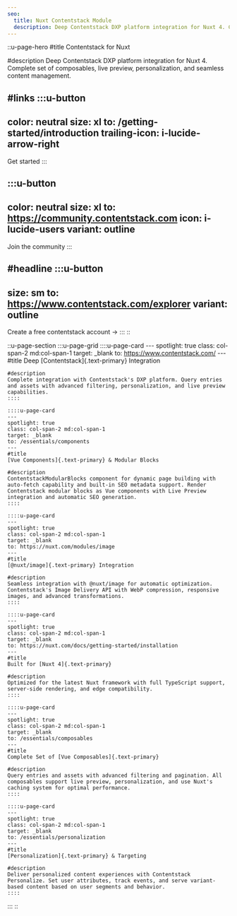 ```yaml
---
seo:
  title: Nuxt Contentstack Module
  description: Deep Contentstack DXP platform integration for Nuxt 4. Complete set of composables, live preview, personalization, and image optimization.
---
```


::u-page-hero
#title
Contentstack for Nuxt

#description
Deep Contentstack DXP platform integration for Nuxt 4. <br> Complete set of composables, live preview, personalization, and seamless content management.

#links
  :::u-button
  ---
  color: neutral
  size: xl
  to: /getting-started/introduction
  trailing-icon: i-lucide-arrow-right
  ---
  Get started
  :::

  :::u-button
  ---
  color: neutral
  size: xl
  to: https://community.contentstack.com
  icon: i-lucide-users
  variant: outline
  ---
  Join the community
  :::

#headline
  :::u-button
  ---
  size: sm
  to: https://www.contentstack.com/explorer
  variant: outline
  ---
  Create a free contentstack account →
  :::
::

::u-page-section
  :::u-page-grid
    ::::u-page-card
    ---
    spotlight: true
    class: col-span-2 md:col-span-1
    target: _blank
    to: https://www.contentstack.com/
    ---
    #title
    Deep [Contentstack]{.text-primary} Integration
    
    #description
    Complete integration with Contentstack's DXP platform. Query entries and assets with advanced filtering, personalization, and live preview capabilities.
    ::::
  
    ::::u-page-card
    ---
    spotlight: true
    class: col-span-2 md:col-span-1
    target: _blank
    to: /essentials/components
    ---
    #title
    [Vue Components]{.text-primary} & Modular Blocks
    
    #description
    ContentstackModularBlocks component for dynamic page building with auto-fetch capability and built-in SEO metadata support. Render Contentstack modular blocks as Vue components with Live Preview integration and automatic SEO generation.
    ::::
  
    ::::u-page-card
    ---
    spotlight: true
    class: col-span-2 md:col-span-1
    target: _blank
    to: https://nuxt.com/modules/image
    ---
    #title
    [@nuxt/image]{.text-primary} Integration
    
    #description
    Seamless integration with @nuxt/image for automatic optimization. Contentstack's Image Delivery API with WebP compression, responsive images, and advanced transformations.
    ::::
  
    ::::u-page-card
    ---
    spotlight: true
    class: col-span-2 md:col-span-1
    target: _blank
    to: https://nuxt.com/docs/getting-started/installation
    ---
    #title
    Built for [Nuxt 4]{.text-primary}
    
    #description
    Optimized for the latest Nuxt framework with full TypeScript support, server-side rendering, and edge compatibility.
    ::::
  
    ::::u-page-card
    ---
    spotlight: true
    class: col-span-2 md:col-span-1
    target: _blank
    to: /essentials/composables
    ---
    #title
    Complete Set of [Vue Composables]{.text-primary}
    
    #description
    Query entries and assets with advanced filtering and pagination. All composables support live preview, personalization, and use Nuxt's caching system for optimal performance.
    ::::

    ::::u-page-card
    ---
    spotlight: true
    class: col-span-2 md:col-span-1
    target: _blank
    to: /essentials/personalization
    ---
    #title
    [Personalization]{.text-primary} & Targeting
    
    #description
    Deliver personalized content experiences with Contentstack Personalize. Set user attributes, track events, and serve variant-based content based on user segments and behavior.
    ::::
  
    
  :::
::

